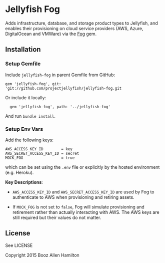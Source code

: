# Jellyfish Fog

Adds infrastructure, database, and storage product types to Jellyfish, and enables their provisioning on cloud service providers (AWS, Azure, DigitalOcean and VMWare) via the [Fog](http://fog.io) gem.

## Installation

### Setup Gemfile

Include `jellyfish-fog` in parent Gemfile from GitHub:
```
gem 'jellyfish-fog', git: 'git://github.com/projectjellyfish/jellyfish-fog.git
```

Or include it locally:
```
  gem 'jellyfish-fog', path: '../jellyfish-fog'
```

And run `bundle install`.

### Setup Env Vars

Add the following keys:

```
AWS_ACCESS_KEY_ID        = key
AWS_SECRET_ACCESS_KEY_ID = secret
MOCK_FOG                 = true
```

which can be set using the `.env` file or explicitly by the hosted environment (e.g. Heroku).

**Key Descriptions**:
- `AWS_ACCESS_KEY_ID` and `AWS_SECRET_ACCESS_KEY_ID` are used by Fog to authenticate to AWS when provisioning and retiring
assets.

- If `MOCK_FOG` is not set to `false`, Fog will simulate provisioning and retirement rather than actually interacting with AWS. The AWS keys are still required but their values do not matter.

## License

See LICENSE


Copyright 2015 Booz Allen Hamilton